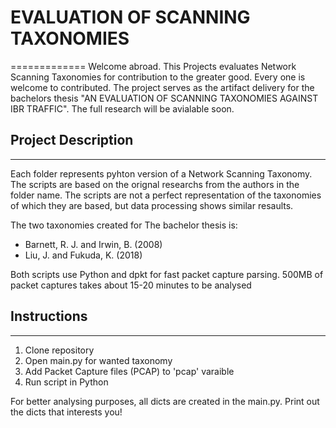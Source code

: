 # EVALUATION OF SCANNING TAXONOMIES
=============
Welcome abroad. This Projects evaluates Network Scanning Taxonomies for contribution to the greater good. Every one is welcome to contributed. The project serves as the artifact delivery for the bachelors thesis "AN EVALUATION OF SCANNING TAXONOMIES AGAINST IBR TRAFFIC". The full research will be avialable soon.


## Project Description 
---------------
Each folder represents pyhton version of a Network Scanning Taxonomy. The scripts are based on the orignal researchs from the authors in the folder name. The scripts are not a perfect representation of the taxonomies of which they are based, but data processing shows similar resaults. 

The two taxonomies created for The bachelor thesis is:
- Barnett, R. J. and Irwin, B. (2008)
- Liu, J. and Fukuda, K. (2018) 

Both scripts use Python and dpkt for fast packet capture parsing. 500MB of packet captures takes about 15-20 minutes to be analysed


## Instructions
---------------
1. Clone repository
2. Open main.py for wanted taxonomy
3. Add Packet Capture files (PCAP) to 'pcap' varaible
4. Run script in Python

For better analysing purposes, all dicts are created in the main.py. Print out the dicts that interests you! 

